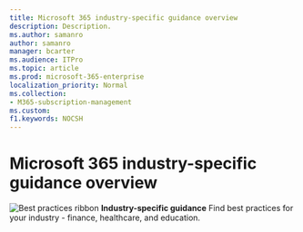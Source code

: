 ```yaml
---
title: Microsoft 365 industry-specific guidance overview
description: Description.
ms.author: samanro
author: samanro
manager: bcarter
ms.audience: ITPro
ms.topic: article
ms.prod: microsoft-365-enterprise
localization_priority: Normal
ms.collection: 
- M365-subscription-management
ms.custom: 
f1.keywords: NOCSH
---
```


# Microsoft 365 industry-specific guidance overview

![Best practices ribbon](https://docs.microsoft.com/office/media/icons/best-practices-blue.png) **Industry-specific guidance**  Find best practices for your industry - finance, healthcare, and education.
